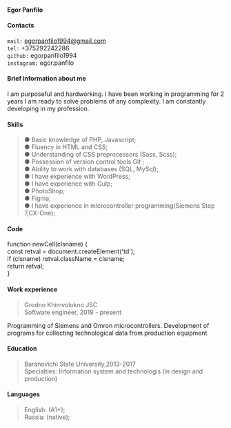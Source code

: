 #### Egor Panfilo ####
#### Contacts ####
`mail:` egorpanfilo1994@gmail.com     
`tel:` +375292242286       
`github:` egorpanfilo1994         
`instagram:` egor.panfilo      

#### Brief information about me ####
I am purposeful and hardworking. I have been working in programming for 2 years
I am ready to solve problems of any complexity.
I am constantly developing in my profession.

#### Skills ####
>  ● Basic knowledge of PHP, Javascript;       
>  ● Fluency in HTML and CSS;                    
>  ● Understanding of CSS preprocessors (Sass, Scss);          
>  ● Possession of version control tools Git ;              
>  ● Ability to work with databases (SQL, MySql);               
>  ● I have experience with WordPress;                 
>  ● I have experience with Gulp;                  
>  ● PhotoShop;                                
>  ● Figma;               
>  ● I have experience in microcontroller programming(Siemens Step 7,CX-One);

#### Code ####
   function newCell(clsname) {            
        const retval = document.createElement('td');            
        if (clsname) retval.className = clsname;                 
        return retval;               
    }     

#### Work experience ####
> Grodno Khimvolokno JSC                     
> Software engineer, 2019 - present               
        
Programming of Siemens and Omron microcontrollers. Development of programs for collecting technological data from production equipment 

#### Education ####
> Baranovichi State University,2013-2017                  
> Specialties: Information system and technologis (in design and production)

#### Languages ####             
> English: (A1+);                  
> Russia:  (native);

              

